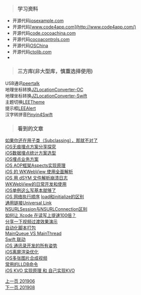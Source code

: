> ### 学习资料

* 开源代码[iosexample.com](https://iosexample.com/)
* 开源代码[www.code4app.com](http://www.code4app.com/)
* 开源代码[code.cocoachina.com](http://code.cocoachina.com/)
* 开源代码[cocoacontrols.com](https://www.cocoacontrols.com/)
* 开源代码[OSChina](https://www.oschina.net/project/tag/364/ios-code)
* 开源代码[ctolib.com](https://www.ctolib.com/swift/)   
* 



> ### 三方库(非大型库，慎重选择使用)

USB通讯[peertalk](https://github.com/rsms/peertalk)    
地理坐标转换[JZLocationConverter-OC](https://github.com/JackZhouCn/JZLocationConverter)     
地理坐标转换[JZLocationConverter-Swift](https://github.com/JackZhouCn/JZLocationConverter-Swift)    
主题切换[LEETheme](https://github.com/lixiang1994/LEETheme)    
提示框[LEEAlert](https://github.com/lixiang1994/LEEAlert)    
汉字转拼音[Pinyin4Swift](https://github.com/ziank/Pinyin4Swift)



   
> ### 看到的文章

[如果你还在用子类（Subclassing），那就不对了](https://www.jianshu.com/p/80bd6633ec7c)    
[iOS无痕埋点方案分享探究](https://www.jianshu.com/p/b8a67c4acfb3)   
[iOS数据埋点统计方案选型](https://www.jianshu.com/p/c27e575f9c0d)   
[iOS埋点业务方案](https://www.jianshu.com/p/5ef8b6473677)     
[iOS AOP框架Aspects实现原理](https://www.jianshu.com/p/0d43db446c5b)     
[iOS 的 WKWebView 使用全面解析](https://www.jianshu.com/p/7fe022b072b4)     
[iOS 用 dSYM 文件解析崩溃日志](https://www.jianshu.com/p/8e669bc2c66b)     
[WKWebView的日常开发和使用](https://www.jianshu.com/p/81ccb9091c8e)    
[iOS单例这么写基本就够了](https://www.jianshu.com/p/b72b374cdd64)     
[iOS 网络执行顺序](https://www.jianshu.com/p/bdc368c16527)
[load和initialize的区别](https://blog.csdn.net/longshihua/article/details/80189654)   
[通用链接Universal Link](https://blog.csdn.net/longshihua/article/details/80350281)     
[NSURLSession与NSURLConnection区别](https://www.cnblogs.com/beckwang0912/p/7196350.html)    
[如何让 Xcode 在读写上提速100倍？](https://www.jianshu.com/p/5861beb5bb75)   
[分享一下视频过渡效果演示](https://www.jianshu.com/p/79d1055f9ea9)     
[自动化脚本打包](https://www.jianshu.com/p/e5645afd4d6c)   
[MainQueue VS MainThread](https://zhongwuzw.github.io/2018/05/22/iOS知识小集之main-queue-main-thread/)  
[Swift 联动](https://www.jianshu.com/p/236f800e9d01)   
[iOS 通讯录开发的所有姿势](https://www.jianshu.com/p/55d1c90f62c8)    
[iOS离屏渲染优化](https://www.jianshu.com/p/b0442491141e)    
[iOS多张图片合成视频](https://www.jianshu.com/p/cbe4ee7c3f1c)     
[常用的LLDB命令](https://blog.csdn.net/xiaokaige198747/article/details/78218194)   
[iOS KVO 实现原理 和 自己实现KVO](https://www.jianshu.com/p/703aafde0c40)
  


       

[上一页 201906](https://github.com/starainDou/DDYDayly/blob/master/2019/201906.md)     
[下一页 201908](https://github.com/starainDou/DDYDayly/blob/master/2019/201908.md)
